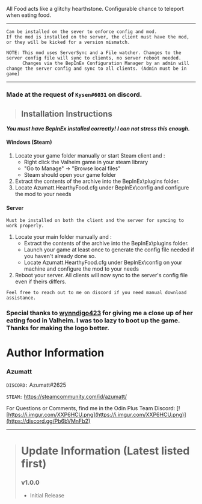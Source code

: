 ﻿All Food acts like a glitchy hearthstone. Configurable chance to teleport when eating food.

---

```
Can be installed on the sever to enforce config and mod. 
If the mod is installed on the server, the client must have the mod, or they will be kicked for a version mismatch.

NOTE: This mod uses ServerSync and a File watcher. Changes to the server config file will sync to clients, no server reboot needed.
      Changes via the BepInEx Configuration Manager by an admin will change the server config and sync to all clients. (Admin must be in game)
```

---

### Made at the request of `Kysen#6031` on discord.

> ## Installation Instructions
***You must have BepInEx installed correctly! I can not stress this enough.***

#### Windows (Steam)

1. Locate your game folder manually or start Steam client and :
    * Right click the Valheim game in your steam library
    * "Go to Manage" -> "Browse local files"
    * Steam should open your game folder
2. Extract the contents of the archive into the BepInEx\plugins folder.
3. Locate Azumatt.HearthyFood.cfg under BepInEx\config and configure the mod to your needs

#### Server

`Must be installed on both the client and the server for syncing to work properly.`

1. Locate your main folder manually and :
   * Extract the contents of the archive into the BepInEx\plugins folder.
   * Launch your game at least once to generate the config file needed if you haven't already done so.
   * Locate Azumatt.HearthyFood.cfg under BepInEx\config on your machine and configure the mod to your needs
2. Reboot your server. All clients will now sync to the server's config file even if theirs differs.

`Feel free to reach out to me on discord if you need manual download assistance.`

### Special thanks to [wynndigo423](https://www.twitch.tv/wynndigo423) for giving me a close up of her eating food in Valheim. I was too lazy to boot up the game. Thanks for making the logo better.

# Author Information

### Azumatt

`DISCORD:` Azumatt#2625

`STEAM:` https://steamcommunity.com/id/azumatt/

For Questions or Comments, find me in the Odin Plus Team Discord:
[![https://i.imgur.com/XXP6HCU.png](https://i.imgur.com/XXP6HCU.png)](https://discord.gg/Pb6bVMnFb2)

***
> # Update Information (Latest listed first)
> ### v1.0.0
> - Initial Release

